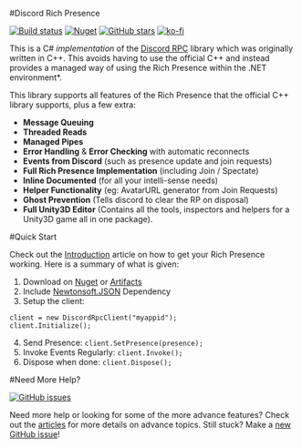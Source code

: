 #Discord Rich Presence

[![Build status](https://ci.appveyor.com/api/projects/status/dpu2l7ta05uvm397?svg=true)](https://ci.appveyor.com/project/Lachee/discord-rpc-csharp)  [![Nuget](https://img.shields.io/nuget/v/DiscordRichPresence.svg)](https://www.nuget.org/packages/DiscordRichPresence/)
 [![GitHub stars](https://img.shields.io/github/stars/lachee/discord-rpc-csharp.svg?color=yellow&label=GitHub%20Stars&logo=github)](https://github.com/Lachee/discord-rpc-csharp) [![ko-fi](https://www.ko-fi.com/img/githubbutton_sm.svg)](https://ko-fi.com/P5P2YOWG)
 
This is a C# _implementation_ of the [Discord RPC](https://github.com/discordapp/discord-rpc) library which was originally written in C++. This avoids having to use the official C++ and instead provides a managed way of using the Rich Presence within the .NET environment*.

This library supports all features of the Rich Presence that the official C++ library supports, plus a few extra:
 - **Message Queuing**
 - **Threaded Reads**
 - **Managed Pipes**
 - **Error Handling** & **Error Checking** with automatic reconnects
 - **Events from Discord** (such as presence update and join requests)
 - **Full Rich Presence Implementation** (including Join / Spectate)
 - **Inline Documented** (for all your intelli-sense needs)
 - **Helper Functionality** (eg: AvatarURL generator from Join Requests)
 - **Ghost Prevention** (Tells discord to clear the RP on disposal)
 - **Full Unity3D Editor** (Contains all the tools, inspectors and helpers for a Unity3D game all in one package).

 
#Quick Start

Check out the [Introduction](/articles/intro.html) article on how to get your Rich Presence working. Here is a summary of what is given:

1. Download on [Nuget](https://nuget.org/packages/DiscordRichPresence/) or [Artifacts](https://ci.appveyor.com/project/Lachee/discord-rpc-csharp/build/artifacts)
2. Include [Newtonsoft.JSON](https://www.newtonsoft.com/json) Dependency
3. Setup the client:
```
client = new DiscordRpcClient("myappid");
client.Initialize();
```
4. Send Presence: `client.SetPresence(presence);`
5. Invoke Events Regularly: `client.Invoke();`
6. Dispose when done: `client.Dispose();`

#Need More Help?

[![GitHub issues](https://img.shields.io/github/issues-raw/lachee/discord-rpc-csharp.svg?color=green&label=issues%20opened&logo=github)](https://github.com/Lachee/discord-rpc-csharp/issues)

Need more help or looking for some of the more advance features? Check out the [articles](/articles/intro.html) for more details on advance topics. Still stuck? Make a [new GitHub issue](https://github.com/Lachee/discord-rpc-csharp/issues/new)! 